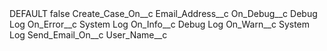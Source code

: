 <?xml version="1.0" encoding="UTF-8"?>
<CustomMetadata xmlns="http://soap.sforce.com/2006/04/metadata" xmlns:xsi="http://www.w3.org/2001/XMLSchema-instance" xmlns:xsd="http://www.w3.org/2001/XMLSchema">
    <label>DEFAULT</label>
    <protected>false</protected>
    <values>
        <field>Create_Case_On__c</field>
        <value xsi:nil="true"/>
    </values>
    <values>
        <field>Email_Address__c</field>
        <value xsi:nil="true"/>
    </values>
    <values>
        <field>On_Debug__c</field>
        <value xsi:type="xsd:string">Debug Log</value>
    </values>
    <values>
        <field>On_Error__c</field>
        <value xsi:type="xsd:string">System Log</value>
    </values>
    <values>
        <field>On_Info__c</field>
        <value xsi:type="xsd:string">Debug Log</value>
    </values>
    <values>
        <field>On_Warn__c</field>
        <value xsi:type="xsd:string">System Log</value>
    </values>
    <values>
        <field>Send_Email_On__c</field>
        <value xsi:nil="true"/>
    </values>
    <values>
        <field>User_Name__c</field>
        <value xsi:type="xsd:string"></value>
    </values>
</CustomMetadata>
